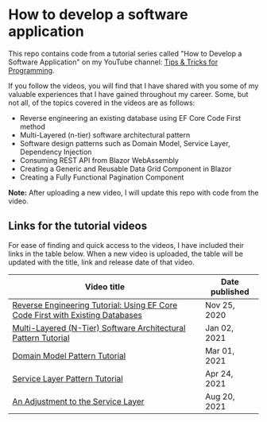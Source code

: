 # How to develop a software application

This repo contains code from a tutorial series called "How to Develop a Software Application" on my YouTube channel: [Tips & Tricks for Programming](https://www.youtube.com/@RoozbehShad).

If you follow the videos, you will find that I have shared with you some of my valuable experiences that I have gained throughout my career. Some, but not all, of the topics covered in the videos are as follows:

- Reverse engineering an existing database using EF Core Code First method
- Multi-Layered (n-tier) software architectural pattern
- Software design patterns such as Domain Model, Service Layer, Dependency Injection
- Consuming REST API from Blazor WebAssembly
- Creating a Generic and Reusable Data Grid Component in Blazor
- Creating a Fully Functional Pagination Component

**Note:** After uploading a new video, I will update this repo with code from the video.

## Links for the tutorial videos

For ease of finding and quick access to the videos, I have included their links in the table below. When a new video is uploaded, the table will be updated with the title, link and release date of that video.

| Video title                                                                                                    | Date published |
| -------------------------------------------------------------------------------------------------------------- | -------------- |
| [Reverse Engineering Tutorial: Using EF Core Code First with Existing Databases](https://youtu.be/5AqPo04YhvM) | Nov 25, 2020   |
| [Multi-Layered (N-Tier) Software Architectural Pattern Tutorial](https://youtu.be/ThxKMLjYUU4)                 | Jan 02, 2021   |
| [Domain Model Pattern Tutorial](https://youtu.be/ISskkiAh_G8)                                                  | Mar 01, 2021   |
| [Service Layer Pattern Tutorial](https://youtu.be/nyiMTsVMfyU)                                                 | Apr 24, 2021   |
| [An Adjustment to the Service Layer](https://youtu.be/D__uFkiwZFQ)                                             | Aug 20, 2021   |
